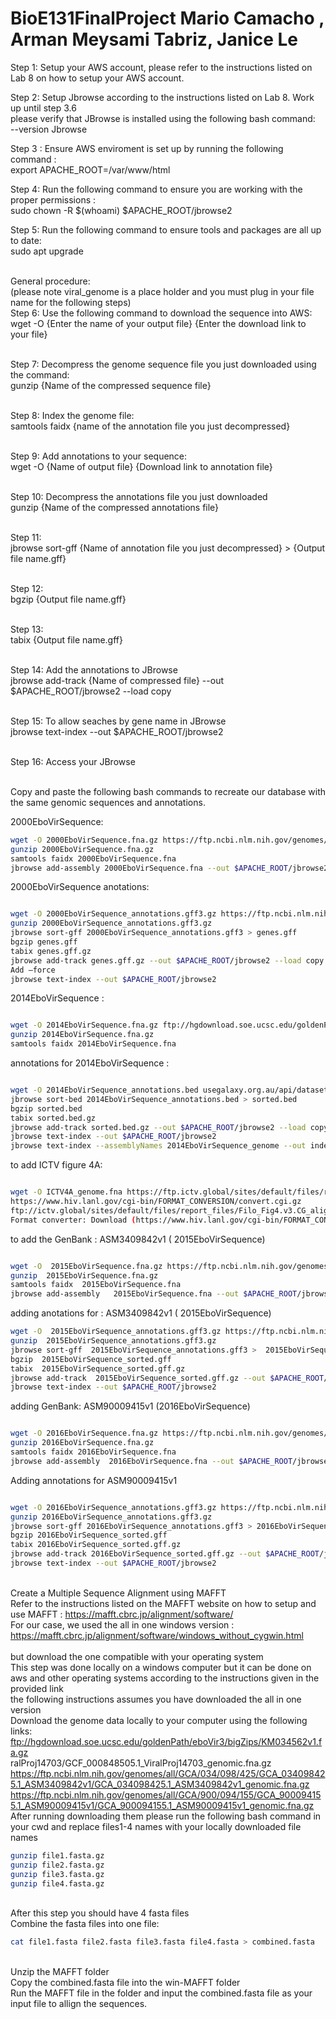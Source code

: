 # BioE131FinalProject Mario Camacho , Arman Meysami Tabriz, Janice Le
Step 1: Setup your AWS account, please refer to the instructions listed on Lab 8 on how to setup your AWS account. <br> 

Step 2: Setup Jbrowse according to the instructions listed on Lab 8. Work up until step 3.6  <br> 
please verify that JBrowse is installed using the following bash command: <br>
--version Jbrowse <br>

Step 3 : Ensure AWS enviroment is set up by running the following command : <br>
export APACHE_ROOT=/var/www/html <br>

Step 4: Run the following command to ensure you are working with the proper permissions : <br>
sudo chown -R $(whoami) $APACHE_ROOT/jbrowse2 <br>

Step 5: Run the following command to ensure tools and packages are all up to date: <br>
sudo apt upgrade



<br>General procedure: 
<br>(please note viral_genome is a place holder and you must plug in your file name for the following steps)
<br>Step 6: Use the following command to download the sequence into AWS: <br>
wget -O {Enter the name of your output file} {Enter the download link to your file}

<br>Step 7: Decompress the genome sequence file you just downloaded using the command:
<br> gunzip {Name of the compressed sequence file}

<br>Step 8: Index the genome file:
<br> samtools faidx {name of the annotation file you just decompressed}

<br>Step 9: Add annotations to your sequence:
<br> wget -O {Name of output file} {Download link to annotation file}

<br>Step 10: Decompress the annotations file you just downloaded
<br> gunzip {Name of the compressed annotations file}

<br>Step 11: 
<br> jbrowse sort-gff {Name of annotation file you just decompressed} > {Output file name.gff}

<br>Step 12:
<br> bgzip {Output file name.gff}

<br>Step 13: 
<br> tabix {Output file name.gff}

<br>Step 14: Add the annotations to JBrowse
<br> jbrowse add-track {Name of compressed file} --out $APACHE_ROOT/jbrowse2 --load copy

<br>Step 15: To allow seaches by gene name in JBrowse
<br> jbrowse text-index --out $APACHE_ROOT/jbrowse2

<br>Step 16: Access your JBrowse





<br>Copy and paste the following bash commands to recreate our database with the same genomic sequences and annotations.

2000EboVirSequence: 
```bash
wget -O 2000EboVirSequence.fna.gz https://ftp.ncbi.nlm.nih.gov/genomes/all/GCF/000/848/505/GCF_000848505.1_ViralProj14703/GCF_000848505.1_ViralProj14703_genomic.fna.gz 
gunzip 2000EboVirSequence.fna.gz
samtools faidx 2000EboVirSequence.fna
jbrowse add-assembly 2000EboVirSequence.fna --out $APACHE_ROOT/jbrowse2 --load copy
```


2000EboVirSequence anotations: 
```bash

wget -O 2000EboVirSequence_annotations.gff3.gz https://ftp.ncbi.nlm.nih.gov/genomes/all/GCF/000/848/505/GCF_000848505.1_ViralProj14703/GCF_000848505.1_ViralProj14703_genomic.gff.gz 
gunzip 2000EboVirSequence_annotations.gff3.gz
jbrowse sort-gff 2000EboVirSequence_annotations.gff3 > genes.gff
bgzip genes.gff
tabix genes.gff.gz
jbrowse add-track genes.gff.gz --out $APACHE_ROOT/jbrowse2 --load copy
Add —force
jbrowse text-index --out $APACHE_ROOT/jbrowse2
```



2014EboVirSequence : 
```bash

wget -O 2014EboVirSequence.fna.gz ftp://hgdownload.soe.ucsc.edu/goldenPath/eboVir3/bigZips/KM034562v1.fa.gz
gunzip 2014EboVirSequence.fna.gz
samtools faidx 2014EboVirSequence.fna
```



annotations for  2014EboVirSequence : 
```bash

wget -O 2014EboVirSequence_annotations.bed usegalaxy.org.au/api/datasets/a6e389a98c2d16789414434a46f1f1ba/display?to_ext=bed
jbrowse sort-bed 2014EboVirSequence_annotations.bed > sorted.bed
bgzip sorted.bed
tabix sorted.bed.gz
jbrowse add-track sorted.bed.gz --out $APACHE_ROOT/jbrowse2 --load copy --assemblyNames 2014.fna
jbrowse text-index --out $APACHE_ROOT/jbrowse2 
jbrowse text-index --assemblyNames 2014EboVirSequence_genome --out indexed.bed --file sorted2.bed
```





to add ICTV figure 4A:
```bash

wget -O ICTV4A_genome.fna https://ftp.ictv.global/sites/default/files/report_files/Filo_Fig4.v3.CG_alignment.TXT --no-check-certificate
https://www.hiv.lanl.gov/cgi-bin/FORMAT_CONVERSION/convert.cgi.gz
ftp://ictv.global/sites/default/files/report_files/Filo_Fig4.v3.CG_alignment.TXT
Format converter: Download (https://www.hiv.lanl.gov/cgi-bin/FORMAT_CONVERSION/convert.cgi)
```



to add the GenBank : ASM3409842v1 ( 2015EboVirSequence)
```bash

wget -O  2015EboVirSequence.fna.gz https://ftp.ncbi.nlm.nih.gov/genomes/all/GCA/034/098/425/GCA_034098425.1_ASM3409842v1/GCA_034098425.1_ASM3409842v1_genomic.fna.gz
gunzip  2015EboVirSequence.fna.gz
samtools faidx  2015EboVirSequence.fna
jbrowse add-assembly   2015EboVirSequence.fna --out $APACHE_ROOT/jbrowse2 --load copy
```
adding anotations for : ASM3409842v1 ( 2015EboVirSequence)
```bash
wget -O  2015EboVirSequence_annotations.gff3.gz https://ftp.ncbi.nlm.nih.gov/genomes/all/GCA/034/098/425/GCA_034098425.1_ASM3409842v1/GCA_034098425.1_ASM3409842v1_genomic.gff.gz 
gunzip  2015EboVirSequence_annotations.gff3.gz
jbrowse sort-gff  2015EboVirSequence_annotations.gff3 >  2015EboVirSequence_sorted.gff
bgzip  2015EboVirSequence_sorted.gff
tabix  2015EboVirSequence_sorted.gff.gz
jbrowse add-track  2015EboVirSequence_sorted.gff.gz --out $APACHE_ROOT/jbrowse2 --load copy --assemblyNames  2015EboVirSequence_anotated.fna
jbrowse text-index --out $APACHE_ROOT/jbrowse2
```

adding GenBank: ASM90009415v1 (2016EboVirSequence)
```bash

wget -O 2016EboVirSequence.fna.gz https://ftp.ncbi.nlm.nih.gov/genomes/all/GCA/900/094/155/GCA_900094155.1_ASM90009415v1/GCA_900094155.1_ASM90009415v1_genomic.fna.gz 
gunzip 2016EboVirSequence.fna.gz 
samtools faidx 2016EboVirSequence.fna
jbrowse add-assembly  2016EboVirSequence.fna --out $APACHE_ROOT/jbrowse2 --load copy
```
Adding annotations for ASM90009415v1
```bash

wget -O 2016EboVirSequence_annotations.gff3.gz https://ftp.ncbi.nlm.nih.gov/genomes/all/GCA/900/094/155/GCA_900094155.1_ASM90009415v1/GCA_900094155.1_ASM90009415v1_genomic.gff.gz
gunzip 2016EboVirSequence_annotations.gff3.gz
jbrowse sort-gff 2016EboVirSequence_annotations.gff3 > 2016EboVirSequence_sorted.gff
bgzip 2016EboVirSequence_sorted.gff
tabix 2016EboVirSequence_sorted.gff.gz
jbrowse add-track 2016EboVirSequence_sorted.gff.gz --out $APACHE_ROOT/jbrowse2 --load copy --assemblyNames 2016EboVirSequenceAnotated.fna
jbrowse text-index --out $APACHE_ROOT/jbrowse2
```

<br> Create a Multiple Sequence Alignment using MAFFT 
<br> Refer to the instructions listed on the MAFFT website on how to setup and use MAFFT : https://mafft.cbrc.jp/alignment/software/
<br> For our case, we used the all in one windows version : https://mafft.cbrc.jp/alignment/software/windows_without_cygwin.html    
<br> but download the one compatible with your operating system
<br> This step was done locally on a windows computer but it can be done on aws and other operating systems according to the instructions given in the provided link
<br> the following instructions assumes you have downloaded the all in one version
<br> Download the genome data locally to your computer using the following links:
<br> ftp://hgdownload.soe.ucsc.edu/goldenPath/eboVir3/bigZips/KM034562v1.fa.gz
<br> ralProj14703/GCF_000848505.1_ViralProj14703_genomic.fna.gz 
<br> https://ftp.ncbi.nlm.nih.gov/genomes/all/GCA/034/098/425/GCA_034098425.1_ASM3409842v1/GCA_034098425.1_ASM3409842v1_genomic.fna.gz
<br> https://ftp.ncbi.nlm.nih.gov/genomes/all/GCA/900/094/155/GCA_900094155.1_ASM90009415v1/GCA_900094155.1_ASM90009415v1_genomic.fna.gz 
<br> After running downloading them please run the following bash command in your cwd and replace files1-4 names with your locally downloaded file names
```bash
gunzip file1.fasta.gz
gunzip file2.fasta.gz
gunzip file3.fasta.gz
gunzip file4.fasta.gz
```
<br> After this step you should have 4 fasta files
<br> Combine the fasta files into one file:
```bash
cat file1.fasta file2.fasta file3.fasta file4.fasta > combined.fasta
```
<br> Unzip the MAFFT folder
<br> Copy the combined.fasta file into the win-MAFFT folder
<br> Run the MAFFT file in the folder and input the combined.fasta file as your input file to allign the sequences.























